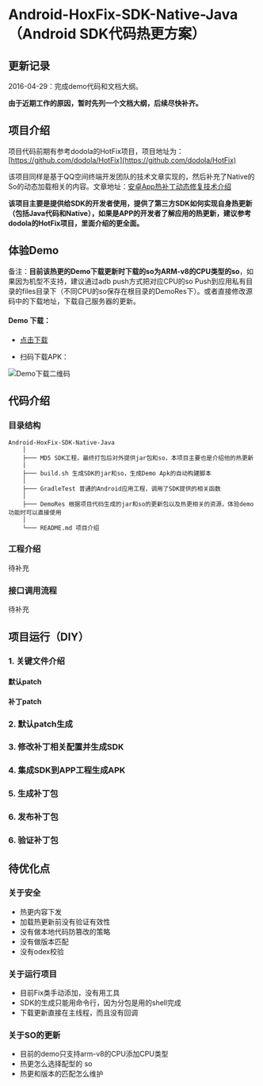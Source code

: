 # Android-HoxFix-SDK-Native-Java（Android SDK代码热更方案）

## 更新记录

2016-04-29：完成demo代码和文档大纲。

**由于近期工作的原因，暂时先列一个文档大纲，后续尽快补齐。**

## 项目介绍

项目代码前期有参考dodola的HotFix项目，项目地址为：[https://github.com/dodola/HotFix](https://github.com/dodola/HotFix)

该项目同样是基于QQ空间终端开发团队的技术文章实现的，然后补充了Native的So的动态加载相关的内容。文章地址：[安卓App热补丁动态修复技术介绍](http://zhuanlan.zhihu.com/magilu/20308548)

**该项目主要是提供给SDK的开发者使用，提供了第三方SDK如何实现自身热更新（包括Java代码和Native），如果是APP的开发者了解应用的热更新，建议参考dodola的HotFix项目，里面介绍的更全面。**


## 体验Demo


备注：**目前该热更的Demo下载更新时下载的so为ARM-v8的CPU类型的so**，如果因为机型不支持，建议通过adb push方式把对应CPU的so Push到应用私有目录的files目录下（不同CPU的so保存在根目录的DemoRes下）。或者直接修改源码中的下载地址，下载自己服务器的更新。

#### Demo 下载：
	
- [点击下载](http://blog.bihe0832.com/public/resource/Hotfix-debug.apk)
	
- 扫码下载APK：
	
![Demo下载二维码](http://blog.bihe0832.com/public/images/gradle-test-hotfix-apk-download.png)

## 代码介绍

### 目录结构


	Android-HoxFix-SDK-Native-Java
		│
		├─── MD5 SDK工程，最终打包后对外提供jar包和so，本项目主要也是介绍他的热更新
		|
		├─── build.sh 生成SDK的jar和so，生成Demo Apk的自动构建脚本
		│
		├─── GradleTest 普通的Android应用工程，调用了SDK提供的相关函数
		│
		├─── DemoRes 根据项目代码生成的jar和so的更新包以及热更相关的资源，体验demo功能时可以直接使用
		│
	   	└─── README.md 项目介绍

### 工程介绍

待补充

### 接口调用流程

待补充

## 项目运行（DIY）

### 1. 关键文件介绍

#### 默认patch

#### 补丁patch

### 2. 默认patch生成

### 3. 修改补丁相关配置并生成SDK 

### 4. 集成SDK到APP工程生成APK

### 5. 生成补丁包

### 6. 发布补丁包

### 6. 验证补丁包


## 待优化点

### 关于安全
	
- 热更内容下发
- 加载热更新前没有验证有效性
- 没有做本地代码防篡改的策略
- 没有做版本匹配
- 没有odex校验

### 关于运行项目

- 目前Fix类手动添加，没有用工具
- SDK的生成只能用命令行，因为分包是用的shell完成
- 下载更新直接在主线程，而且没有回调

### 关于SO的更新

- 目前的demo只支持arm-v8的CPU添加CPU类型
- 热更怎么选择配型的 so
- 热更和版本的匹配怎么维护
